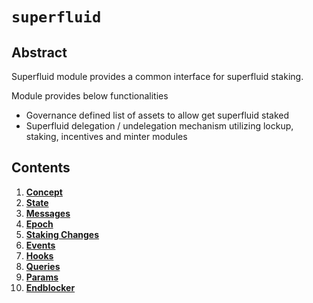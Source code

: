 <!--
order: 0
title: "Superfluid Overview"
parent:
  title: "superfluid"
-->

# `superfluid`

## Abstract

Superfluid module provides a common interface for superfluid staking.

Module provides below functionalities

- Governance defined list of assets to allow get superfluid staked
- Superfluid delegation / undelegation mechanism utilizing lockup, staking, incentives and minter modules

## Contents

1. **[Concept](01_concepts.md)**
2. **[State](02_state.md)**
3. **[Messages](03_messages.md)**
4. **[Epoch](04_epoch.md)**
5. **[Staking Changes](05_staking_changes.md)**
6. **[Events](06_events.md)**
7. **[Hooks](07_hooks.md)**
8. **[Queries](08_queries.md)**
9. **[Params](09_params.md)**
10. **[Endblocker](10_endblocker.md)**
